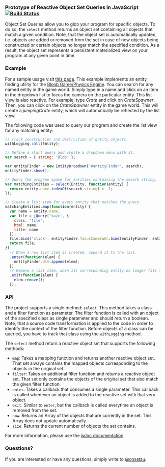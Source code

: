 ### Prototype of Reactive Object Set Queries in JavaScript [![Build Status](https://travis-ci.org/onsetsu/active-collection-prototype.svg?branch=master)](https://travis-ci.org/onsetsu/active-collection-prototype)
Object Set Queries allow you to glob your program for specific objects. To do so, the `select` method returns an object set containing all objects that match a given condition.
Note, that the object set is automatically updated, i.e. objects are added or removed from the set in case of new objects being constructed or certain objects no longer match the specified condition.
As a result, the object set represents a persistent materialized view on your program at any given point in time.

### Example
For a sample usage visit [this page](http://onsetsu.github.io/active-collection-prototype/bloob.html). This example implements an entity finding utility for the [Bloob Game/Physics Engine](https://github.com/onsetsu/bloob). You can search for any named entity in the game world. Simply type in a name and click on an item in the dropdown list to focus the camera on the particular entity. This list view is also reactive. For example, type *Crate* and click on *CrateSpawner*. Then, you can click on the *CrateSpawner* entity in the game world. This will create a *jumpingCrate* entity, which will automatically be reflected by the list view.

The following code was used to query our program and create the list view for any matching entity:

```javascript
// Track construction and destruction of Entity objects.
withLogging.call(Entity);

// Define a start query and create a dropdown menu with it.
var search = { string: 'Blob' };

var entityFinder = new EntityDropdown('#entityFinder', search);
entityFinder.show();

// Query the program space for entities containing the search string.
var matchingEntities = select(Entity, function(entity) {
  return entity.name.indexOf(search.string) > -1;
});

// Create a list item for every entity that matches the query.
matchingEntities.map(function(entity) {
  var name = entity.name;
  var file = jQuery('<a/>', {
    class: 'file',
    html: name,
    title: name
  });
  file.bind('click', entityFinder.focusCameraOn.bind(entityFinder, entity, layer));
  return file;
})
  // When a new list item is created, append it to the list.
  .enter(function(elem) {
    entityFinder.div.append(elem);
  })
  // Remove a list item, when its corresponding entity no longer fits the condition.
  .exit(function(elem) {
    elem.remove();
  });
```

### API
The project supports a single method: `select`. This method takes a class and a filter function as parameter. The filter function is called with an object of the specified class as single parameter and should return a boolean. Note, that a source code transformation is applied to the code in order to identify the context of the filter function. Before objects of a class can be queried, you have to track that class using the `withLogging` method.

The `select` method return a reactive object set that supports the following methods:
* `map`: Takes a mapping function and returns another reactive object set. That set always contains the mapped objects corresponding to the objects in the original set.
* `filter`: Takes an additional filter function and returns a reactive object set. That set only contains the objects of the original set that also match the given filter function.
* `enter`: Takes a callback that consumes a single parameter. This callback is called whenever an object is added to the reactive set with that very object.
* `exit`: Similar to `enter`, but the callback is called everytime an object is removed from the set.
* `now`: Returns an Array of the objects that are currently in the set. This Array does not update automatically.
* `size`: Returns the current number of objects the set contains.

For more information, please use the [jsdoc documentation](https://onsetsu.github.io/active-collection-prototype/docs/index.html).

### Questions?
If you are interested or have any questions, simply write to [@onsetsu](https://github.com/onsetsu).
